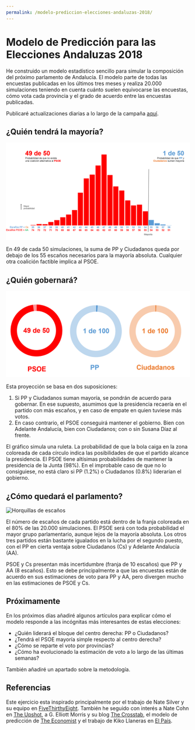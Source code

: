 ```yaml
---
permalink: /modelo-prediccion-elecciones-andaluzas-2018/
---
```

# Modelo de Predicción para las Elecciones Andaluzas 2018

He construido un modelo estadístico sencillo para simular la composición del próximo parlamento de Andalucía. El modelo parte de todas las encuestas publicadas en los últimos tres meses y realiza 20.000 simulaciones teniendo en cuenta cuánto suelen equivocarse las encuestas, cómo vota cada provincia y el grado de acuerdo entre las encuestas publicadas.

Publicaré actualizaciones diarias a lo largo de la campaña [aquí](https://inakiarbeloa.com/elecciones-andaluzas-2018/).

## ¿Quién tendrá la mayoría?
![Distribución de fuerza izquierda-derecha](/images/2018_andalucia_election_forecast/2018.11.17_izquierda_derecha.png)

En 49 de cada 50 simulaciones, la suma de PP y Ciudadanos queda por debajo de los 55 escaños necesarios para la mayoría absoluta. Cualquier otra coalición factible implica al PSOE.

## ¿Quién gobernará?
![Probabilidad de cada partido de alcanzar la presidencia](/images/2018_andalucia_election_forecast/2018.11.17_presidencia.png)

Esta proyección se basa en dos suposiciones:

1. Si PP y Ciudadanos suman mayoría, se pondrán de acuerdo para gobernar. En ese supuesto, asumimos que la presidencia recaería en el partido con más escaños, y en caso de empate en quien tuviese más votos.
2. En caso contrario, el PSOE conseguirá mantener el gobierno. Bien con Adelante Andalucía, bien con Ciudadanos; con o sin Susana Díaz al frente.

El gráfico simula una ruleta. La probabilidad de que la bola caiga en la zona coloreada de cada círculo indica las posibilidades de que el partido alcance la presidencia. El PSOE tiene altísimas probabilidades de mantener la presidencia de la Junta (98%). En el improbable caso de que no lo consiguiese, no está claro si PP (1.2%) o Ciudadanos (0.8%) liderarían el gobierno.

## ¿Cómo quedará el parlamento?
![Horquillas de escaños](/images/2018_andalucia_election_forecast/2018.11.17_escaños.png)

El número de escaños de cada partido está dentro de la franja coloreada en el 80% de las 20.000 simulaciones. El PSOE será con toda probabilidad el mayor grupo parlamentario, aunque lejos de la mayoría absoluta. Los otros tres partidos están bastante igualados en la lucha por el segundo puesto, con el PP en cierta ventaja sobre Ciudadanos (Cs) y Adelante Andalucía (AA).

PSOE y Cs presentan más incertidumbre (franja de 10 escaños) que PP y AA (8 escaños). Esto se debe principalmente a que las encuestas están de acuerdo en sus estimaciones de voto para PP y AA, pero divergen mucho en las estimaciones de PSOE y Cs.

## Próximamente
En los próximos días añadiré algunos artículos para explicar cómo el modelo responde a las incógnitas más interesantes de estas elecciones:
* ¿Quién liderará el bloque del centro derecha: PP o Ciudadanos?
* ¿Tendrá el PSOE mayoría simple respecto al centro derecha?
* ¿Cómo se reparte el voto por provincias?
* ¿Cómo ha evolucionado la estimación de voto a lo largo de las últimas semanas?

También añadiré un apartado sobre la metodología.

## Referencias
Este ejercicio esta inspirado principalmente por el trabajo de Nate Silver y su equipo en [FiveThirthyEight](https://projects.fivethirtyeight.com/2018-midterm-election-forecast/house/). También he seguido con interés a Nate Cohn en [The Upshot](https://www.nytimes.com/interactive/2018/11/06/us/elections/results-house-forecast.html), a G. Elliott Morris y su blog [The Crosstab](https://www.thecrosstab.com/project/2018-midterms-forecast/), el modelo de predicción de [The Economist](https://www.economist.com/graphic-detail/2018/05/24/whos-ahead-in-the-mid-term-race) y el trabajo de Kiko Llaneras en [El País](https://elpais.com/politica/2017/12/18/ratio/1513610647_109254.html).
